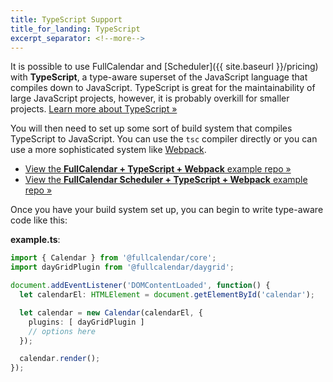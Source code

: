 ```yaml
---
title: TypeScript Support
title_for_landing: TypeScript
excerpt_separator: <!--more-->
---
```


It is possible to use FullCalendar and [Scheduler]({{ site.baseurl }}/pricing) with **TypeScript**, a type-aware superset of the JavaScript language that compiles down to JavaScript.<!--more--> TypeScript is great for the maintainability of large JavaScript projects, however, it is probably overkill for smaller projects. [Learn more about TypeScript &raquo;](https://www.typescriptlang.org/)

You will then need to set up some sort of build system that compiles TypeScript to JavaScript. You can use the `tsc` compiler directly or you can use a more sophisticated system like [Webpack](https://webpack.js.org/).

- [View the **FullCalendar + TypeScript + Webpack** example repo &raquo;](https://github.com/fullcalendar/fullcalendar-example-projects/tree/master/typescript)
- [View the **FullCalendar Scheduler + TypeScript + Webpack** example repo &raquo;](https://github.com/fullcalendar/fullcalendar-example-projects/tree/master/typescript-scheduler)

Once you have your build system set up, you can begin to write type-aware code like this:

**example.ts**:

```ts
import { Calendar } from '@fullcalendar/core';
import dayGridPlugin from '@fullcalendar/daygrid';

document.addEventListener('DOMContentLoaded', function() {
  let calendarEl: HTMLElement = document.getElementById('calendar');

  let calendar = new Calendar(calendarEl, {
    plugins: [ dayGridPlugin ]
    // options here
  });

  calendar.render();
});
```
